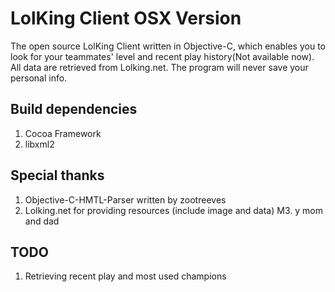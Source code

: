 LolKing Client OSX Version
==========================

The open source LolKing Client written in Objective-C, which enables you to look
for your teammates' level and recent play history(Not available now). All data 
are retrieved from Lolking.net. The program will never save your personal info.

Build dependencies
------------------
1. Cocoa Framework
2. libxml2

Special thanks
--------------
1. Objective-C-HMTL-Parser written by zootreeves
2. Lolking.net for providing resources (include image and data)
M3. y mom and dad

TODO
----
1. Retrieving recent play and most used champions